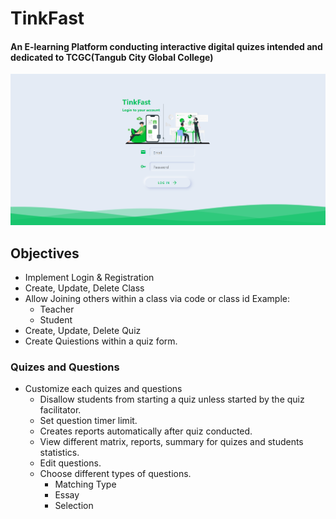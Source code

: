 # TinkFast
#### An E-learning Platform conducting interactive digital quizes intended and dedicated to TCGC(Tangub City Global College)
![alt text](./src/assets/Screenshot.png 'Screenshot')
## Objectives
- Implement Login & Registration
- Create, Update, Delete Class
- Allow Joining others within a class via code or class id
  Example:
  - Teacher
  - Student 
- Create, Update, Delete Quiz
- Create Quiestions within a quiz form.
### Quizes and Questions
- Customize each quizes and questions
  - Disallow students from starting a quiz unless started by the quiz facilitator.
  - Set question timer limit.
  - Creates reports automatically after quiz conducted.
  - View different matrix, reports, summary for quizes and students statistics.
  - Edit questions.
  - Choose different types of questions.
    - Matching Type
    - Essay
    - Selection